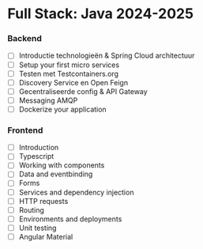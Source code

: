 # Full Stack: Java 2024-2025
### Backend
- [ ]  Introductie technologieën & Spring Cloud architectuur
- [ ]  Setup your first micro services
- [ ]  Testen met Testcontainers.org
- [ ]  Discovery Service en Open Feign
- [ ]  Gecentraliseerde config & API Gateway
- [ ]  Messaging AMQP
- [ ]  Dockerize your application

### Frontend
- [ ] Introduction
- [ ] Typescript
- [ ] Working with components
- [ ] Data and eventbinding
- [ ] Forms
- [ ] Services and dependency injection
- [ ] HTTP requests
- [ ] Routing
- [ ] Environments and deployments
- [ ] Unit testing
- [ ] Angular Material
